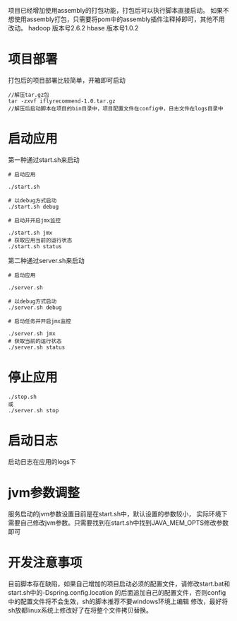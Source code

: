 项目已经增加使用assembly的打包功能，打包后可以执行脚本直接启动。
如果不想使用assembly打包，只需要将pom中的assembly插件注释掉即可，其他不用改动。
hadoop 版本号2.6.2
hbase 版本号1.0.2

# 项目部署

打包后的项目部署比较简单，开箱即可启动
```
//解压tar.gz包
tar -zxvf iflyrecommend-1.0.tar.gz
//解压后启动脚本在项目的bin目录中，项目配置文件在config中，日志文件在logs目录中
```

# 启动应用

第一种通过start.sh来启动
```
# 启动应用

./start.sh

# 以debug方式启动
./start.sh debug

# 启动并开启jmx监控

./start.sh jmx
# 获取应用当前的运行状态
./start.sh status
```
第二种通过server.sh来启动

```
# 启动应用

./server.sh

# 以debug方式启动
./server.sh debug

# 启动任务并开启jmx监控

./server.sh jmx
# 获取当前的运行状态
./server.sh status

```
# 停止应用
```
./stop.sh
或
./server.sh stop
```

# 启动日志

启动日志在应用的logs下

# jvm参数调整

服务启动的jvm参数设置目前是在start.sh中，默认设置的参数较小，
实际环境下需要自己修改jvm参数。只需要找到在start.sh中找到JAVA_MEM_OPTS修改参数即可

# 开发注意事项
目前脚本存在缺陷，如果自己增加的项目启动必须的配置文件，请修改start.bat和start.sh中的-Dspring.config.location
的后面追加自己的配置文件，否则config中的配置文件将不会生效，sh的脚本推荐不要windows环境上编辑
修改，最好将sh放都linux系统上修改好了在将整个文件拷贝替换。
